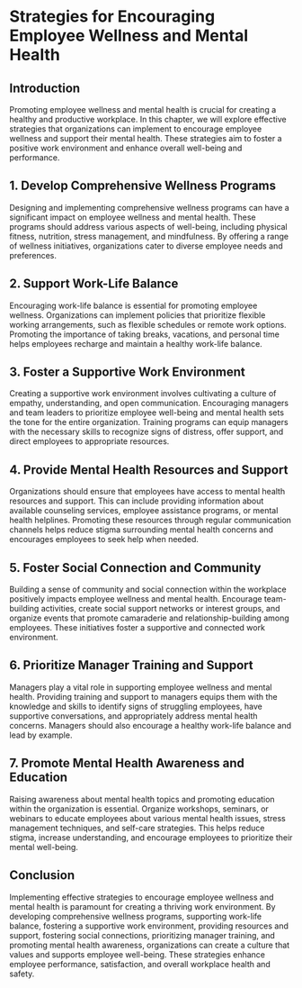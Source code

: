 # Strategies for Encouraging Employee Wellness and Mental Health

## Introduction

Promoting employee wellness and mental health is crucial for creating a healthy and productive workplace. In this chapter, we will explore effective strategies that organizations can implement to encourage employee wellness and support their mental health. These strategies aim to foster a positive work environment and enhance overall well-being and performance.

## 1\. Develop Comprehensive Wellness Programs

Designing and implementing comprehensive wellness programs can have a significant impact on employee wellness and mental health. These programs should address various aspects of well-being, including physical fitness, nutrition, stress management, and mindfulness. By offering a range of wellness initiatives, organizations cater to diverse employee needs and preferences.

## 2\. Support Work-Life Balance

Encouraging work-life balance is essential for promoting employee wellness. Organizations can implement policies that prioritize flexible working arrangements, such as flexible schedules or remote work options. Promoting the importance of taking breaks, vacations, and personal time helps employees recharge and maintain a healthy work-life balance.

## 3\. Foster a Supportive Work Environment

Creating a supportive work environment involves cultivating a culture of empathy, understanding, and open communication. Encouraging managers and team leaders to prioritize employee well-being and mental health sets the tone for the entire organization. Training programs can equip managers with the necessary skills to recognize signs of distress, offer support, and direct employees to appropriate resources.

## 4\. Provide Mental Health Resources and Support

Organizations should ensure that employees have access to mental health resources and support. This can include providing information about available counseling services, employee assistance programs, or mental health helplines. Promoting these resources through regular communication channels helps reduce stigma surrounding mental health concerns and encourages employees to seek help when needed.

## 5\. Foster Social Connection and Community

Building a sense of community and social connection within the workplace positively impacts employee wellness and mental health. Encourage team-building activities, create social support networks or interest groups, and organize events that promote camaraderie and relationship-building among employees. These initiatives foster a supportive and connected work environment.

## 6\. Prioritize Manager Training and Support

Managers play a vital role in supporting employee wellness and mental health. Providing training and support to managers equips them with the knowledge and skills to identify signs of struggling employees, have supportive conversations, and appropriately address mental health concerns. Managers should also encourage a healthy work-life balance and lead by example.

## 7\. Promote Mental Health Awareness and Education

Raising awareness about mental health topics and promoting education within the organization is essential. Organize workshops, seminars, or webinars to educate employees about various mental health issues, stress management techniques, and self-care strategies. This helps reduce stigma, increase understanding, and encourage employees to prioritize their mental well-being.

## Conclusion

Implementing effective strategies to encourage employee wellness and mental health is paramount for creating a thriving work environment. By developing comprehensive wellness programs, supporting work-life balance, fostering a supportive work environment, providing resources and support, fostering social connections, prioritizing manager training, and promoting mental health awareness, organizations can create a culture that values and supports employee well-being. These strategies enhance employee performance, satisfaction, and overall workplace health and safety.
